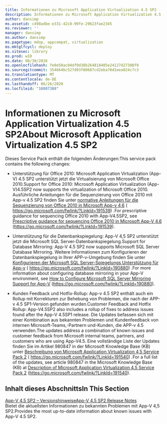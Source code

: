 ```yaml
---
title: Informationen zu Microsoft Application Virtualization 4.5 SP2
description: Informationen zu Microsoft Application Virtualization 4.5 SP2
author: dansimp
ms.assetid: c498adbe-e331-42c8-99fe-29623fae2345
ms.reviewer: ''
manager: dansimp
ms.author: dansimp
ms.pagetype: mdop, appcompat, virtualization
ms.mktglfcycl: deploy
ms.sitesec: library
ms.prod: w10
ms.date: 08/30/2016
ms.openlocfilehash: fe0e50ac04df0d38b264818405e24127d27308f0
ms.sourcegitcommit: 354664bc527d93f80687cd2eba70d1eea024c7c3
ms.translationtype: MT
ms.contentlocale: de-DE
ms.lasthandoff: 06/26/2020
ms.locfileid: "10807388"
---
```

# <span data-ttu-id="d0b8d-103">Informationen zu Microsoft Application Virtualization 4.5 SP2</span><span class="sxs-lookup"><span data-stu-id="d0b8d-103">About Microsoft Application Virtualization 4.5 SP2</span></span>


<span data-ttu-id="d0b8d-104">Dieses Service Pack enthält die folgenden Änderungen:</span><span class="sxs-lookup"><span data-stu-id="d0b8d-104">This service pack contains the following changes:</span></span>

-   <span data-ttu-id="d0b8d-105">Unterstützung für Office 2010: Microsoft Application Virtualization (App-V) 4.5 SP2 unterstützt jetzt die Virtualisierung von Microsoft Office 2010.</span><span class="sxs-lookup"><span data-stu-id="d0b8d-105">Support for Office 2010: Microsoft Application Virtualization (App-V)4.5SP2 now supports the virtualization of Microsoft Office 2010.</span></span> <span data-ttu-id="d0b8d-106">Ausführliche Anleitungen für die Sequenzierung von Office 2010 mit App-v 4.5 SP2 finden Sie unter [normative Anleitungen für die Sequenzierung von Office 2010 in Microsoft App-v 4,6](https://go.microsoft.com/fwlink/?LinkId=191539) ( https://go.microsoft.com/fwlink/?LinkId=191539) .</span><span class="sxs-lookup"><span data-stu-id="d0b8d-106">For prescriptive guidance for sequencing Office 2010 with App-V4.5SP2, see [Prescriptive guidance for sequencing Office 2010 in Microsoft App-V 4.6](https://go.microsoft.com/fwlink/?LinkId=191539) (https://go.microsoft.com/fwlink/?LinkId=191539).</span></span>

-   <span data-ttu-id="d0b8d-107">Unterstützung für die Datenbankspiegelung: App-V 4,5 SP2 unterstützt jetzt die Microsoft SQL Server-Datenbankspiegelung.</span><span class="sxs-lookup"><span data-stu-id="d0b8d-107">Support for Database Mirroring: App-V 4.5 SP2 now supports Microsoft SQL Server Database Mirroring.</span></span> <span data-ttu-id="d0b8d-108">Weitere Informationen zum Konfigurieren der Datenbankspiegelung in Ihrer APP-v-Umgebung finden Sie unter [Konfigurieren der Microsoft SQL Server-Spiegelungs Unterstützung für App-v](https://go.microsoft.com/fwlink/?LinkId=190880) ( https://go.microsoft.com/fwlink/?LinkId=190880) .</span><span class="sxs-lookup"><span data-stu-id="d0b8d-108">For more information about configuring database mirroring in your App-V environment, see [How to Configure Microsoft SQL Server Mirroring Support for App-V](https://go.microsoft.com/fwlink/?LinkId=190880) (https://go.microsoft.com/fwlink/?LinkId=190880).</span></span>

-   <span data-ttu-id="d0b8d-109">Kunden Feedback und Hotfix-Rollup: App-v 4.5 SP2 enthält auch ein Rollup mit Korrekturen zur Behebung von Problemen, die nach der APP-v 4.5 SP1-Version gefunden wurden.</span><span class="sxs-lookup"><span data-stu-id="d0b8d-109">Customer Feedback and Hotfix Rollup: App-V4.5SP2 also includes a rollup of fixes to address issues found after the App-V 4.5SP1 release.</span></span> <span data-ttu-id="d0b8d-110">Die Updates befassen sich mit einer Kombination aus bekannten Problemen und Kundenfeedback von internen Microsoft-Teams,-Partnern und-Kunden, die APP-v 4.5 verwenden.</span><span class="sxs-lookup"><span data-stu-id="d0b8d-110">The updates address a combination of known issues and customer feedback from Microsoft internal teams, partners, and customers who are using App-V4.5.</span></span> <span data-ttu-id="d0b8d-111">Eine vollständige Liste der Updates finden Sie im Artikel 980847 in der Microsoft Knowledge Base (KB) unter [Beschreibung von Microsoft Application Virtualization 4,5 Service Pack 2](https://go.microsoft.com/fwlink/?LinkId=191540) ( https://go.microsoft.com/fwlink/?LinkId=191540) .</span><span class="sxs-lookup"><span data-stu-id="d0b8d-111">For a full list of the updates, see article 980847 in the Microsoft Knowledge Base (KB) at [Description of Microsoft Application Virtualization 4.5 Service Pack 2](https://go.microsoft.com/fwlink/?LinkId=191540) (https://go.microsoft.com/fwlink/?LinkId=191540).</span></span>

## <span data-ttu-id="d0b8d-112">Inhalt dieses Abschnitts</span><span class="sxs-lookup"><span data-stu-id="d0b8d-112">In This Section</span></span>


<a href="" id="app-v-4-5-sp2-release-notes"></a>[<span data-ttu-id="d0b8d-113">App-V 4.5 SP2 – Versionshinweise</span><span class="sxs-lookup"><span data-stu-id="d0b8d-113">App-V 4.5 SP2 Release Notes</span></span>](app-v-45-sp2-release-notes.md)  
<span data-ttu-id="d0b8d-114">Bietet die aktuellsten Informationen zu bekannten Problemen mit App-V 4,5 SP2.</span><span class="sxs-lookup"><span data-stu-id="d0b8d-114">Provides the most up-to-date information about known issues with App-V 4.5 SP2.</span></span>

 

 





